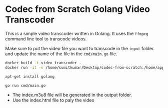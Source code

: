 # Codec from Scratch Golang Video Transcoder

This is a simple video transcoder written in Golang. It uses the `ffmpeg` command line tool to transcode videos.

Make sure to put the video file you want to transcode in the `input` folder.
and update the name of the file in the `cmd/main.go` file.


```bash
docker build -t video_transcoder .
docker run -it -v /home/sumitkumar/Desktop/codec-from-scratch:/home/app  video_transcoder

apt-get install golang

go run cmd/main.go 
```

- The index.m3u8 file will be generated in the output folder.
- Use the index.html file to paly the video 
